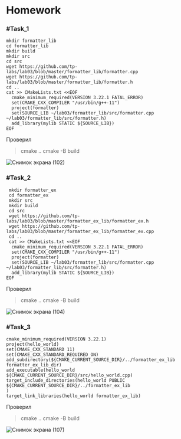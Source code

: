 # Homework
### #Task_1
```
mkdir formatter_lib
cd formatter_lib
mkdir build
mkdir src
cd src
wget https://github.com/tp-labs/lab03/blob/master/formatter_lib/formatter.cpp
wget https://github.com/tp-labs/lab03/blob/master/formatter_lib/formatter.h
cd ..
cat >> CMakeLists.txt <<EOF
  cmake_minimum_required(VERSION 3.22.1 FATAL_ERROR)
  set(CMAKE_CXX_COMPILER "/usr/bin/g++-11") 
  project(formatter) 
  set(SOURCE_LIB ~/lab03/formatter_lib/src/formatter.cpp ~/lab03/formatter_lib/src/formatter.h)
  add_library(mylib STATIC ${SOURCE_LIB})
EOF
```
Проверил

> cmake ..
> cmake -B build

![Снимок экрана (102)](https://user-images.githubusercontent.com/55855887/223981018-99369929-381f-46cf-8716-71eda6dd0426.png)


### #Task_2
```
 mkdir formatter_ex
 cd formatter_ex
 mkdir src
 mkdir build
 cd src
 wget https://github.com/tp-labs/lab03/blob/master/formatter_ex_lib/formatter_ex.h
 wget https://github.com/tp-labs/lab03/blob/master/formatter_ex_lib/formatter_ex.cpp
 cd ..
 cat >> CMakeLists.txt <<EOF
  cmake_minimum_required(VERSION 3.22.1 FATAL_ERROR)
  set(CMAKE_CXX_COMPILER "/usr/bin/g++-11") 
  project(formatter) 
  set(SOURCE_LIB ~/lab03/formatter_lib/src/formatter.cpp ~/lab03/formatter_lib/src/formatter.h)
  add_library(mylib STATIC ${SOURCE_LIB})
EOF
```
Проверил

> cmake ..
> cmake -B build

![Снимок экрана (104)](https://user-images.githubusercontent.com/55855887/223984002-f97e7ec3-3586-47e2-ba47-7c5c830f56ff.png)

### #Task_3
```
cmake_minimum_required(VERSION 3.22.1)
project(hello_world)
set(CMAKE_CXX_STANDARD 11)
set(CMAKE_CXX_STANDARD_REQUIRED ON)
add_subdirectory(${CMAKE_CURRENT_SOURCE_DIR}/../formatter_ex_lib formatter_ex_lib_dir)
add_executable(hello_world ${CMAKE_CURRENT_SOURCE_DIR}/src/hello_world.cpp)
target_include_directories(hello_world PUBLIC
${CMAKE_CURRENT_SOURCE_DIR}/../formatter_ex_lib
)
target_link_libraries(hello_world formatter_ex_lib)
```
Проверил

> cmake ..
> cmake -B build

![Снимок экрана (107)](https://user-images.githubusercontent.com/55855887/224024880-4dcf34c2-b3fc-4111-a4a1-8c09da0cab5d.png)

